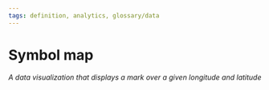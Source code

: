 ```yaml
---
tags: definition, analytics, glossary/data
---
```

#  Symbol map
*A data visualization that displays a mark over a given longitude and latitude*